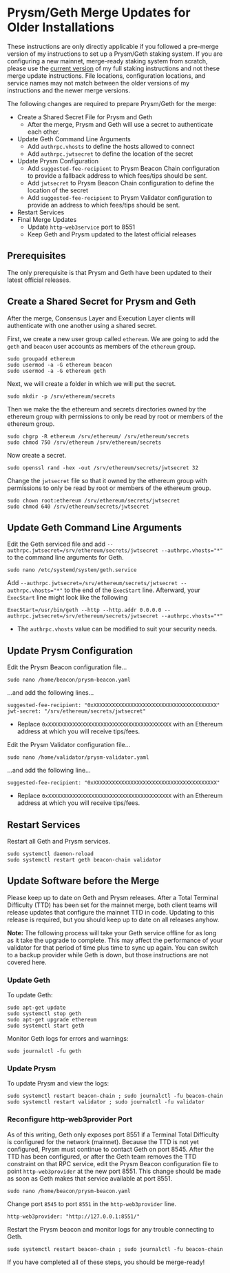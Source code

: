 
# Prysm/Geth Merge Updates for Older Installations

These instructions are only directly applicable if you followed a pre-merge version of my instructions to set up a Prysm/Geth staking system. If you are configuring a new mainnet, merge-ready staking system from scratch, please use the [current version](https://github.com/metanull-operator/eth2-ubuntu/blob/master/README.md) of my full staking instructions and not these merge update instructions. File locations, configuration locations, and service names may not match between the older versions of my instructions and the newer merge versions.

The following changes are required to prepare Prysm/Geth for the merge:

- Create a Shared Secret File for Prysm and Geth
  - After the merge, Prysm and Geth will use a secret to authenticate each other.
- Update Geth Command Line Arguments
  - Add `authrpc.vhosts` to define the hosts allowed to connect
  - Add `authrpc.jwtsecret` to define the location of the secret
- Update Prysm Configuration
  - Add `suggested-fee-recipient` to Prysm Beacon Chain configuration to provide a fallback address to which fees/tips should be sent.
  - Add `jwtsecret` to Prysm Beacon Chain configuration to define the location of the secret
  - Add `suggested-fee-recipient` to Prysm Validator configuration to provide an address to which fees/tips should be sent.
- Restart Services
- Final Merge Updates
  - Update `http-web3service` port to 8551
  - Keep Geth and Prysm updated to the latest official releases

## Prerequisites

The only prerequisite is that Prysm and Geth have been updated to their latest official releases.

## Create a Shared Secret for Prysm and Geth

After the merge, Consensus Layer and Execution Layer clients will authenticate with one another using a shared secret.

First, we create a new user group called `ethereum`. We are going to add the `geth` and `beacon` user accounts as members of the `ethereum` group. 

```console
sudo groupadd ethereum
sudo usermod -a -G ethereum beacon
sudo usermod -a -G ethereum geth
```

Next, we will create a folder in which we will put the secret.

```console
sudo mkdir -p /srv/ethereum/secrets
```

Then we make the the ethereum and secrets directories owned by the ethereum group with permissions to only be read by root or members of the ethereum group.

```console
sudo chgrp -R ethereum /srv/ethereum/ /srv/ethereum/secrets
sudo chmod 750 /srv/ethereum /srv/ethereum/secrets
```

Now create a secret.

```console
sudo openssl rand -hex -out /srv/ethereum/secrets/jwtsecret 32
```

Change the `jwtsecret` file so that it owned by the ethereum group with permissions to only be read by root or members of the ethereum group.

```console
sudo chown root:ethereum /srv/ethereum/secrets/jwtsecret
sudo chmod 640 /srv/ethereum/secrets/jwtsecret
```

## Update Geth Command Line Arguments

Edit the Geth serviced file and add `--authrpc.jwtsecret=/srv/ethereum/secrets/jwtsecret --authrpc.vhosts="*"` to the command line arguments for Geth.

```console
sudo nano /etc/systemd/system/geth.service
```

Add `--authrpc.jwtsecret=/srv/ethereum/secrets/jwtsecret --authrpc.vhosts="*"` to the end of the `ExecStart` line. Afterward, your `ExecStart` line might look like the following

```console
ExecStart=/usr/bin/geth --http --http.addr 0.0.0.0 --authrpc.jwtsecret=/srv/ethereum/secrets/jwtsecret --authrpc.vhosts="*"
```

- The `authrpc.vhosts` value can be modified to suit your security needs.

## Update Prysm Configuration

Edit the Prysm Beacon configuration file...

```console
sudo nano /home/beacon/prysm-beacon.yaml
```

...and add the following lines...


```
suggested-fee-recipient: "0xXXXXXXXXXXXXXXXXXXXXXXXXXXXXXXXXXXXXXXXX"
jwt-secret: "/srv/ethereum/secrets/jwtsecret"
```

 - Replace `0xXXXXXXXXXXXXXXXXXXXXXXXXXXXXXXXXXXXXXXXX` with an Ethereum address at which you will receive tips/fees.

Edit the Prysm Validator configuration file...

```console
sudo nano /home/validator/prysm-validator.yaml
```

...and add the following line...

```
suggested-fee-recipient: "0xXXXXXXXXXXXXXXXXXXXXXXXXXXXXXXXXXXXXXXXX"
```

- Replace `0xXXXXXXXXXXXXXXXXXXXXXXXXXXXXXXXXXXXXXXXX` with an Ethereum address at which you will receive tips/fees.

## Restart Services

Restart all Geth and Prysm services.

```console
sudo systemctl daemon-reload
sudo systemctl restart geth beacon-chain validator
```

## Update Software before the Merge

Please keep up to date on Geth and Prysm releases. After a Total Terminal Difficulty (TTD) has been set for the mainnet merge, both client teams will release updates that configure the mainnet TTD in code. Updating to this release is required, but you should keep up to date on all releases anyhow.

**Note:** The following process will take your Geth service offline for as long as it take the upgrade to complete. This may affect the performance of your validator for that period of time plus time to sync up again. You can switch to a backup provider while Geth is down, but those instructions are not covered here.

### Update Geth

To update Geth: 

```console
sudo apt-get update
sudo systemctl stop geth
sudo apt-get upgrade ethereum
sudo systemctl start geth
```

Monitor Geth logs for errors and warnings:

```console
sudo journalctl -fu geth
```

### Update Prysm

To update Prysm and view the logs:

```console
sudo systemctl restart beacon-chain ; sudo journalctl -fu beacon-chain
sudo systemctl restart validator ; sudo journalctl -fu validator
```

### Reconfigure http-web3provider Port

As of this writing, Geth only exposes port 8551 if a Terminal Total Difficulty is configured for the network (mainnet). Because the TTD is not yet configured, Prysm must continue to contact Geth on port 8545. After the TTD has been configured, or after the Geth team removes the TTD constraint on that RPC service, edit the Prysm Beacon configuration file to point `http-web3provider` at the new port 8551. This change should be made as soon as Geth makes that service available at port 8551.

```console
sudo nano /home/beacon/prysm-beacon.yaml
```

Change port `8545` to port `8551` in the `http-web3provider` line.

```
http-web3provider: "http://127.0.0.1:8551/"
```

Restart the Prysm beacon and monitor logs for any trouble connecting to Geth.

```console
sudo systemctl restart beacon-chain ; sudo journalctl -fu beacon-chain
```

If you have completed all of these steps, you should be merge-ready!
